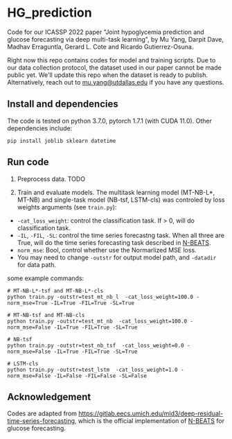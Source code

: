 # HG_prediction

Code for our ICASSP 2022 paper "Joint hypoglycemia prediction and glucose forecasting via deep multi-task learning", by Mu Yang, Darpit Dave, Madhav Erraguntla, Gerard L. Cote and Ricardo Gutierrez-Osuna. 

Right now this repo contains codes for model and training scripts. Due to our data collection protocol, the dataset used in our paper cannot be made public yet. We'll update this repo when the dataset is ready to publish. Alternatively, reach out to mu.yang@utdallas.edu if you have any questions.


## Install and dependencies

The code is tested on python 3.7.0, pytorch 1.7.1 (with CUDA 11.0). Other dependencies include:
```
pip install joblib sklearn datetime
```


## Run code

1. Preprocess data. TODO


2. Train and evaluate models. The multitask learning model (MT-NB-L*, MT-NB) and single-task model (NB-tsf, LSTM-cls) was controled by loss weights arguments (see `train.py`):
  - `-cat_loss_weight`: control the classification task. If > 0, will do classification task.
  - `-IL`, `-FIL`, `-SL`: control the time series forecastng task. When all three are True, will do the time series forecasting task described in [N-BEATS](http://ceur-ws.org/Vol-2675/paper18.pdf).
  - `norm_mse`: Bool, control whether use the Normarlized MSE loss.
  - You may need to change `-outstr` for output model path, and `-datadir` for data path.
  
  some example commands:
  ```
  # MT-NB-L*-tsf and MT-NB-L*-cls
  python train.py -outstr=test_mt_nb_l  -cat_loss_weight=100.0 -norm_mse=True -IL=True -FIL=True -SL=True
  
  # MT-NB-tsf and MT-NB-cls
  python train.py -outstr=test_mt_nb  -cat_loss_weight=100.0 -norm_mse=False -IL=True -FIL=True -SL=True
  
  # NB-tsf
  python train.py -outstr=test_nb_tsf  -cat_loss_weight=0.0 -norm_mse=False -IL=True -FIL=True -SL=True
  
  # LSTM-cls
  python train.py -outstr=test_lstm  -cat_loss_weight=1.0 -norm_mse=False -IL=False -FIL=False -SL=False
  ```


## Acknowledgement

Codes are adapted from https://gitlab.eecs.umich.edu/mld3/deep-residual-time-series-forecasting, which is the official implementation of [N-BEATS](http://ceur-ws.org/Vol-2675/paper18.pdf) for glucose forecasting.
 
